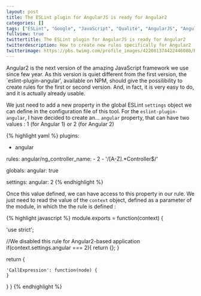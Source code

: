 ```yaml
---
layout: post
title: The ESLint plugin for AngularJS is ready for Angular2
categories: []
tags: ["ESLint", "Google", "JavaScript", "Qualité", "AngularJS", "Angular2"]
fullview: true
twittertitle: The ESLint plugin for AngularJS is ready for Angular2
twitterdescription: How to create new rules specifically for Angular2
twitterimage: https://pbs.twimg.com/profile_images/422081374422446080/RNoIP-zD.png
---
```


Angular2 is the next version of the amazing JavaScript framework we use since few year. As this version is quiet different from the first version, the `eslint-plugin-angular', available on NPM, should give the possilibility to create rules for the first or second version. And, in fact, it is very easy to do, and it is actually already usable. 

We just need to add a new property in the global ESLint `settings` object we can define in the configuration file of this tool. For the `eslint-plugin-angular`, I have decided to create an... `angular` property, that can have two values : 1 (for Angular 1) or 2 (for Angular 2)


{% highlight yaml %}
plugins:
  - angular

rules:
    angular/ng_controller_name:
      - 2
      - '/[A-Z].*Controller$/'

globals:
    angular: true

settings:
    angular: 2
{% endhighlight %}

Once this value defined, we can have access to this property in our rule. We just need to read the value of the `context` object, defined as a parameter of the module, in which the the rule is defined : 

{% highlight javascript %}
module.exports = function(context) {

  'use strict';

  //We disabled this rule for Angular2-based application
  if(context.settings.angular === 2){
    return {};
  }

  return {

    'CallExpression': function(node) {
    }
  }
}
{% endhighlight %}
